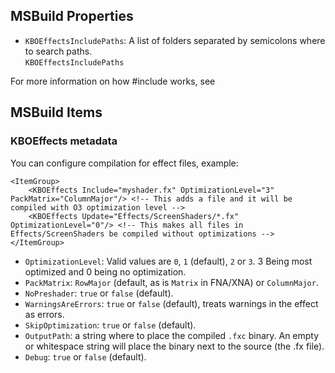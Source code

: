 
## MSBuild Properties 
- `KBOEffectsIncludePaths`: A list of folders separated by semicolons where to search paths. <br/>
`KBOEffectsIncludePaths`

For more information on how #include works, see 

## MSBuild Items

### KBOEffects metadata
You can configure compilation for effect files, example:
```
<ItemGroup>
	<KBOEffects Include="myshader.fx" OptimizationLevel="3" PackMatrix="ColumnMajor"/> <!-- This adds a file and it will be compiled with O3 optimization level -->
	<KBOEffects Update="Effects/ScreenShaders/*.fx" OptimizationLevel="0"/> <!-- This makes all files in Effects/ScreenShaders be compiled without optimizations -->
</ItemGroup>
```
- `OptimizationLevel`: Valid values are `0`, `1` (default), `2` or `3`. 3 Being most optimized and 0 being no optimization.
- `PackMatrix`: `RowMajor` (default, as is `Matrix` in FNA/XNA) or `ColumnMajor`.
- `NoPreshader`: `true` or `false` (default).
- `WarningsAreErrors`: `true` or `false` (default), treats warnings in the effect as errors.
- `SkipOptimization`: `true` or `false` (default).
- `OutputPath`: a string where to place the compiled `.fxc` binary. An empty or whitespace string will place the binary next to the source (the .fx file).
- `Debug`: `true` or `false` (default).

